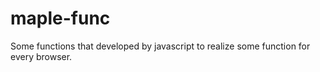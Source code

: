 # maple-func
Some functions that developed by javascript to realize some function for every browser.

